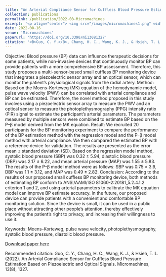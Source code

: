 ```yaml
---
title: "An Arterial Compliance Sensor for Cuffless Blood Pressure Estimation Based on Piezoelectric and Optical Signals"
collection: publications
permalink: /publication/2022-08-Micromachines
excerpt: '<p align="center"> <img src="/images/micromachines1.png" width="800" height="600"> </p>'
date: 2022-08-16
venue: 'Micromachines'
paperurl: 'https://doi.org/10.3390/mi13081327'
citation: '<B>Guo, C. Y.</B>, Chang, H. C., Wang, K. J., & Hsieh, T. L. (2022). &quot;An Arterial Compliance Sensor for Cuffless Blood Pressure Estimation Based on Piezoelectric and Optical Signals.&quot; <i>Micromachines</i>, 13(8), 1327. <B>(First author)</B><br>'
---
```

Objective: Blood pressure (BP) data can influence therapeutic decisions for some patients, while non-invasive devices that continuously monitor BP can provide patients with a more comprehensive BP assessment. Therefore, this study proposes a multi-sensor-based small cuffless BP monitoring device that integrates a piezoelectric sensor array and an optical sensor, which can monitor the patient’s physiological signals from the radial artery. Method: Based on the Moens–Korteweg (MK) equation of the hemodynamic model, pulse wave velocity (PWV) can be correlated with arterial compliance and BP can be estimated. Therefore, the novel method proposed in this study involves using a piezoelectric sensor array to measure the PWV and an optical sensor to measure the photoplethysmography (PPG) intensity ratio (PIR) signal to estimate the participant’s arterial parameters. The parameters measured by multiple sensors were combined to estimate BP based on the P–β model derived from the MK equation. Result: We recruited 20 participants for the BP monitoring experiment to compare the performance of the BP estimation method with the regression model and the P–β model method with arterial compliance. We then compared the estimated BP with a reference device for validation. The results are presented as the error mean ± standard deviation (SD). Based on the regression model method, systolic blood pressure (SBP) was 0.32 ± 5.94, diastolic blood pressure (DBP) was 2.17 ± 6.22, and mean arterial pressure (MAP) was 1.55 ± 5.83. The results of the P–β model method were as follows: SBP was 0.75 ± 3.9, DBP was 1.1 ± 3.12, and MAP was 0.49 ± 2.82. Conclusion: According to the results of our proposed small cuffless BP monitoring device, both methods of estimating BP conform to ANSI/AAMI/ISO 81060-2:20181_5.2.4.1.2 criterion 1 and 2, and using arterial parameters to calibrate the MK equation model can improve BP estimate accuracy. In the future, our proposed device can provide patients with a convenient and comfortable BP monitoring solution. Since the device is small, it can be used in a public place without attracting other people’s attention, thereby effectively improving the patient’s right to privacy, and increasing their willingness to use it.

Keywords: Moens–Korteweg, pulse wave velocity, photoplethysmography, systolic blood pressure, diastolic blood pressure.

[Download paper here](https://doi.org/10.3390/mi13081327)

Recommended citation: Guo, C. Y., Chang, H. C., Wang, K. J., & Hsieh, T. L. (2022). An Arterial Compliance Sensor for Cuffless Blood Pressure Estimation Based on Piezoelectric and Optical Signals. Micromachines, 13(8), 1327.
